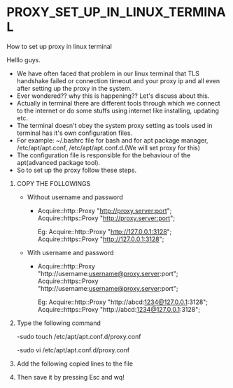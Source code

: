 # PROXY_SET_UP_IN_LINUX_TERMINAL
How to set up proxy in linux terminal


Helllo guys.
* We have often faced that problem in our linux terminal that TLS handshake failed or connection timeout and your proxy ip and all even after setting up the proxy in the system.
* Ever wondered?? why this is happening?? Let's discuss about this.
* Actually in terminal there are different tools through which we connect to the internet or do some stuffs using internet like installing, updating etc.
* The terminal doesn't obey the system proxy setting as tools used in terminal has it's own configuration files.
* For example: ~/.bashrc file for bash and for apt package manager, /etc/apt/apt.conf, /etc/apt/apt.conf.d.(We will set proxy for this)
* The configuration file is responsible for the behaviour of the apt(advanced package tool).
* So to set up the proxy follow these steps.

1. COPY THE FOLLOWINGS
     * Without username and password
          * Acquire::http::Proxy "http://proxy.server:port";
            Acquire::https::Proxy "http://proxy.server:port";

            Eg:
            Acquire::http::Proxy "http://127.0.0.1:3128";
            Acquire::https::Proxy "http://127.0.0.1:3128";

     * With username and password
          * Acquire::http::Proxy "http://username:username@proxy.server:port";
            Acquire::https::Proxy "http://username:username@proxy.server:port";

            Eg:
            Acquire::http::Proxy "http://abcd:1234@127.0.0.1:3128";
            Acquire::https::Proxy "http://abcd:1234@127.0.0.1:3128";

2. Type the following command
   
    -sudo touch /etc/apt/apt.conf.d/proxy.conf

    -sudo vi /etc/apt/apt.conf.d/proxy.conf

3. Add the following copied lines to the file

4. Then save it by pressing Esc and wq!
